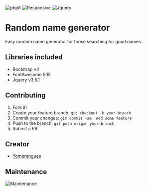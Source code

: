 ![php8](https://img.shields.io/badge/php-%3E8.1.5-blue)
![Responsive](https://img.shields.io/badge/Responsive-Yes-ff69b4)
![Jquery](https://img.shields.io/badge/jquery-3.5.1-orange)

# Random name generator
Easy random name generator for those searching for good names.

## Libraries included
* Bootstrap v4
* FontAwesome 5.15
* Jquery v3.5.1

## Contributing

1. Fork it!
2. Create your feature branch: `git checkout -b your-branch`
3. Commit your changes: `git commit -am 'Add some feature'`
4. Push to the branch: `git push origin your-branch`
5. Submit a PR

## Creator
* <a href="https://github.com/adhirsaurio">Yomerengues</a>

## Maintenance
![Maintenance](https://img.shields.io/badge/Maintenance-Yes-brightgreen)